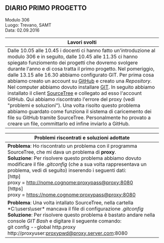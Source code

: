 ## DIARIO PRIMO PROGETTO

Modulo 306 <br>
Luogo: Trevano, SAMT <br>
Data: 02.09.2016

|Lavori svolti|
|-|
|Dalle 10.05 alle 10.45 i docenti ci hanno fatto un'introduzione al modulo 306 e in seguito, dalle 10.45 alle 11.35 ci hanno spiegato funziomento dei progetti che dovremo svolgere durante l'anno e di cosa tratta il primo progetto. Nel pomeriggio, dalle 13.15 alle 16.30 abbiamo configurato GIT. Per prima cosa abbiamo creato un account su [GitHub](https://github.com) e creato una *Repository*. Nel computer abbiamo dovuto installare [GIT](https://git-scm.com/). In seguito abbiamo installato il client [SourceTree](https://www.sourcetreeapp.com/) e collegato ad esso l'account GitHub. Qui abbiamo riscontrato l'errore del proxy (vedi "problemi e soluzioni"). Una volta risolto questo problema abbiamo guardato come funziona il sistema di caricemento dei file su GitHub tramite SourceTree. Personalmente ho provato a creare un file, committarlo ed infine inviarlo a GitHub.|

|Problemi riscontrati e soluzioni adottate|
|-|
|**Problema**: Ho riscontrato un problema con il programma SourceTree, che mi dava un problema di **proxy**.<br>**Soluzione**: Per risolvere questo problema abbiamo dovuto modificare il file *.gitconfig* (che a sua volta rappresentava un problema, vedi di seguito) inserendo i seguenti dati: <br>   [http]<br>proxy = http://nome.cognome:proxypass@proxy:8080 <br> [https] <br> proxy = https://nome.cognome:proxypass@proxy:8080 |
|**Problema**: Una volta intallato SourceTree, nella cartella *C:\users\user\* mancava il file di configurazione *.gitconfig* <br> **Soluzione**: Per risolvere questo problema è bastato andare nella console *GIT Bash* e digitare il seguente comando: <br> git config --global http.proxy http://proxyuser:proxypwd@proxy.server.com:8080 |

